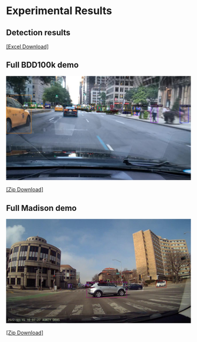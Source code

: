 # Experimental Results

## Detection results
[[Excel Download]](https://docs.google.com/spreadsheets/d/1Ksx6vurrMTLkQlFFBShjqD03RReEYYXI/edit?usp=sharing&ouid=109980653012731900052&rtpof=true&sd=true)


## Full BDD100k demo
![BDD100k_demo](bdd100k_demo/3a697de7-6afa05c2.jpg)

[[Zip Download]](https://drive.google.com/file/d/1CQTTTtwErAMl4lbE11OH2LN3KleIOIWF/view?usp=sharing)

## Full Madison demo
![Madison_demo](Madison_demo/20220315100724_000441.TS_20220410191537_0004.JPEG)

[[Zip Download]](https://drive.google.com/file/d/1CQTTTtwErAMl4lbE11OH2LN3KleIOIWF/view?usp=sharing)
